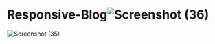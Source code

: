 # Responsive-Blog![Screenshot (36)](https://github.com/user-attachments/assets/75c45169-ef64-4939-a0ec-28382b22fd26)
![Screenshot (35)](https://github.com/user-attachments/assets/c96e7fe2-4ad6-4c03-92f0-545740311412)
